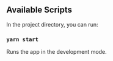 ## Available Scripts

In the project directory, you can run:

### `yarn start`

Runs the app in the development mode.<br />
